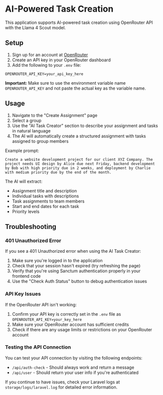 # AI-Powered Task Creation

This application supports AI-powered task creation using OpenRouter API with the Llama 4 Scout model.

## Setup

1. Sign up for an account at [OpenRouter](https://openrouter.ai/)
2. Create an API key in your OpenRouter dashboard
3. Add the following to your `.env` file:

```
OPENROUTER_API_KEY=your_api_key_here
```

**Important:** Make sure to use the environment variable name `OPENROUTER_API_KEY` and not paste the actual key as the variable name.

## Usage

1. Navigate to the "Create Assignment" page
2. Select a group
3. Use the "AI Task Creator" section to describe your assignment and tasks in natural language
4. The AI will automatically create a structured assignment with tasks assigned to group members

Example prompt:

```
Create a website development project for our client XYZ Company. The project needs UI design by Alice due next Friday, backend development by Bob with high priority due in 2 weeks, and deployment by Charlie with medium priority due by the end of the month.
```

The AI will extract:

- Assignment title and description
- Individual tasks with descriptions
- Task assignments to team members
- Start and end dates for each task
- Priority levels

## Troubleshooting

### 401 Unauthorized Error

If you see a 401 Unauthorized error when using the AI Task Creator:

1. Make sure you're logged in to the application
2. Check that your session hasn't expired (try refreshing the page)
3. Verify that you're using Sanctum authentication properly in your frontend code
4. Use the "Check Auth Status" button to debug authentication issues

### API Key Issues

If the OpenRouter API isn't working:

1. Confirm your API key is correctly set in the `.env` file as `OPENROUTER_API_KEY=your_key_here`
2. Make sure your OpenRouter account has sufficient credits
3. Check if there are any usage limits or restrictions on your OpenRouter account

### Testing the API Connection

You can test your API connection by visiting the following endpoints:

- `/api/auth-check` - Should always work and return a message
- `/api/user` - Should return your user info if you're authenticated

If you continue to have issues, check your Laravel logs at `storage/logs/laravel.log` for detailed error information.
